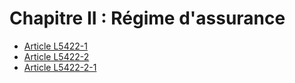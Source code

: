 # Chapitre II : Régime d'assurance

* [Article L5422-1](./LEGIARTI000031009611.md)
* [Article L5422-2](./LEGIARTI000018766919.md)
* [Article L5422-2-1](./LEGIARTI000027550383.md)
